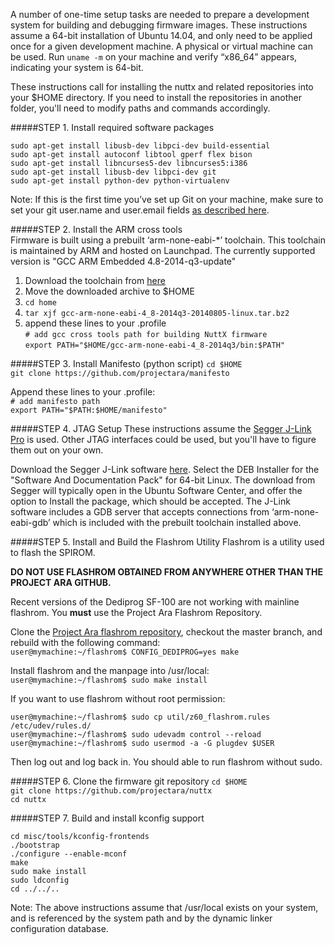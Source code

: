 A number of one-time setup tasks are needed to prepare a development system for building and debugging firmware images. These instructions assume a 64-bit installation of Ubuntu 14.04, and only need to be applied once for a given development machine. A  physical or virtual machine can be used. Run `uname -m` on your machine and verify “x86_64” appears, indicating your system is 64-bit. 

These instructions call for installing the nuttx and related repositories into your $HOME 
directory. If you need to install the repositories in another folder, you'll need to modify 
paths and commands accordingly.

#####STEP 1. Install required software packages  
```
sudo apt-get install libusb-dev libpci-dev build-essential 
sudo apt-get install autoconf libtool gperf flex bison
sudo apt-get install libncurses5-dev libncurses5:i386
sudo apt-get install libusb-dev libpci-dev git
sudo apt-get install python-dev python-virtualenv
```
Note: If this is the first time you’ve set up Git on your machine, make sure
to set your git user.name and user.email fields [as described
here](http://git-scm.com/book/en/v2/Getting-Started-First-Time-Git-Setup).  

#####STEP 2. Install the ARM cross tools  
Firmware is built using a prebuilt ‘arm-none-eabi-*’ toolchain. This toolchain is maintained by ARM and hosted on Launchpad.  The currently supported version is "GCC ARM Embedded 4.8-2014-q3-update"  
1. Download the toolchain from [here](https://launchpad.net/gcc-arm-embedded/4.8/4.8-2014-q3-update/+download/gcc-arm-none-eabi-4_8-2014q3-20140805-linux.tar.bz2)  
2. Move the downloaded archive to $HOME  
3. `cd home`  
4. `tar xjf gcc-arm-none-eabi-4_8-2014q3-20140805-linux.tar.bz2`  
5. append these lines to your .profile   
`# add gcc cross tools path for building NuttX firmware`  
`export PATH="$HOME/gcc-arm-none-eabi-4_8-2014q3/bin:$PATH"`  


#####STEP 3. Install Manifesto (python script)
`cd $HOME`  
`git clone https://github.com/projectara/manifesto`  

Append these lines to your .profile:  
`# add manifesto path`  
`export PATH="$PATH:$HOME/manifesto"`  


#####STEP 4. JTAG Setup
These instructions assume the [Segger J-Link Pro](http://www.segger.com/jlink-pro.html) is used. Other JTAG interfaces could be used, but you'll have to figure them out on your own. 

Download the Segger J-Link software [here](http://www.segger.com/jlink-software.html). Select the DEB Installer for the "Software And Documentation Pack" for 64-bit Linux.  The download from Segger will typically open in the Ubuntu Software Center, and offer the option to Install the package, which should be accepted.  The J-Link software includes a GDB server that accepts connections from ‘arm-none-eabi-gdb’ which is included with the prebuilt toolchain installed above.  


#####STEP 5. Install and Build the Flashrom Utility 
Flashrom is a utility used to flash the SPIROM.

**DO NOT USE FLASHROM OBTAINED FROM ANYWHERE OTHER THAN THE PROJECT ARA GITHUB.**

Recent versions of the Dediprog SF-100 are not working with mainline flashrom. You **must** use the Project Ara Flashrom Repository.

Clone the [Project Ara flashrom repository](General-Information#flashrom-spi-rom-programming-tool), checkout the master branch, and rebuild with the following command:  
`user@mymachine:~/flashrom$ CONFIG_DEDIPROG=yes make`

Install flashrom and the manpage into /usr/local:  
`user@mymachine:~/flashrom$ sudo make install`

If you want to use flashrom without root permission:
```
user@mymachine:~/flashrom$ sudo cp util/z60_flashrom.rules /etc/udev/rules.d/
user@mymachine:~/flashrom$ sudo udevadm control --reload
user@mymachine:~/flashrom$ sudo usermod -a -G plugdev $USER
```

Then log out and log back in. You should able to run flashrom without sudo.

#####STEP 6. Clone the firmware git repository
`cd $HOME`  
`git clone https://github.com/projectara/nuttx`  
`cd nuttx`

#####STEP 7. Build and install kconfig support
```
cd misc/tools/kconfig-frontends
./bootstrap
./configure --enable-mconf
make
sudo make install
sudo ldconfig
cd ../../..
```
Note: The above instructions assume that /usr/local exists on your system, and is referenced by the system path and by the dynamic linker configuration database.

